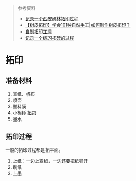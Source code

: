 > 参考资料
>
> - [记录一个西安碑林拓印过程](https://www.bilibili.com/video/BV1Vp4y1j7No/?spm_id_from=333.337.search-card.all.click&vd_source=b736aa3d7f0fdf47b59ea3021dc810ab)
> - [【树皮拓印】学会101种自然手工|如何制作树皮拓印？](https://www.bilibili.com/video/BV1Ae4y1s7GV/?spm_id_from=333.337.search-card.all.click&vd_source=b736aa3d7f0fdf47b59ea3021dc810ab)
> - [自制拓印工具](https://www.bilibili.com/video/BV1iS4y1h71L/?spm_id_from=333.788.recommend_more_video.9&vd_source=b736aa3d7f0fdf47b59ea3021dc810ab)
> - [记录一个练习拓碑的过程](https://www.bilibili.com/video/BV1Ji4y1X7W3/?spm_id_from=333.788.recommend_more_video.-1&vd_source=b736aa3d7f0fdf47b59ea3021dc810ab)

# 拓印

## 准备材料

1. 宣纸、帆布
2. 喷壶
3. 塑料膜
4. ~~小棉锤~~ [拓包](https://s.taobao.com/search?commend=all&ie=utf8&initiative_id=tbindexz_20170306&page=1&q=%E6%8B%93%E5%8C%85&search_type=item&sourceId=tb.index&spm=a21bo.jianhua%2Fa.201856.d13&ssid=s5-e&tab=all)
5. 墨水



## 拓印过程

一般的拓印过程都是拓平面。

1. 上纸：一边上宣纸，一边还要把纸铺开
2. 刷纸
3. 上墨


